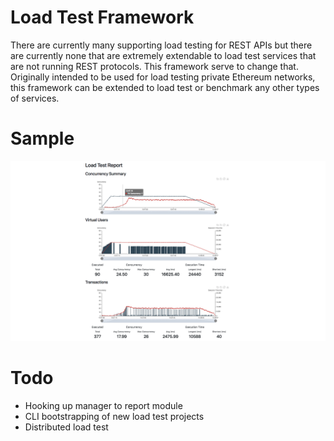 # Load Test Framework

There are currently many supporting load testing for REST APIs but there are currently none that are extremely extendable to load test services that are not running REST protocols. This framework serve to change that. Originally intended to be used for load testing private Ethereum networks, this framework can be extended to load test or benchmark any other types of services.

# Sample

![Sample Report](./static/sample-report.png)

# Todo

- Hooking up manager to report module
- CLI bootstrapping of new load test projects
- Distributed load test
